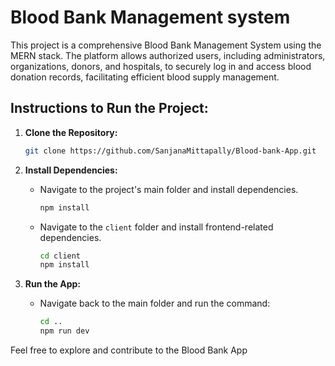 # Blood Bank Management system

This project is a comprehensive Blood Bank Management System using the MERN stack. The platform allows
authorized users, including administrators, organizations, donors, and hospitals, to securely log in and access blood donation records, facilitating efficient blood supply management.
## Instructions to Run the Project:

1. **Clone the Repository:**
   ```bash
   git clone https://github.com/SanjanaMittapally/Blood-bank-App.git
   ```
2. **Install Dependencies:**
   - Navigate to the project's main folder and install dependencies.
     ```bash
     npm install
     ```
   - Navigate to the `client` folder and install frontend-related dependencies.
     ```bash
     cd client
     npm install
     ```

3. **Run the App:**
   - Navigate back to the main folder and run the command:
     ```bash
     cd ..
     npm run dev
     ```


Feel free to explore and contribute to the Blood Bank App

